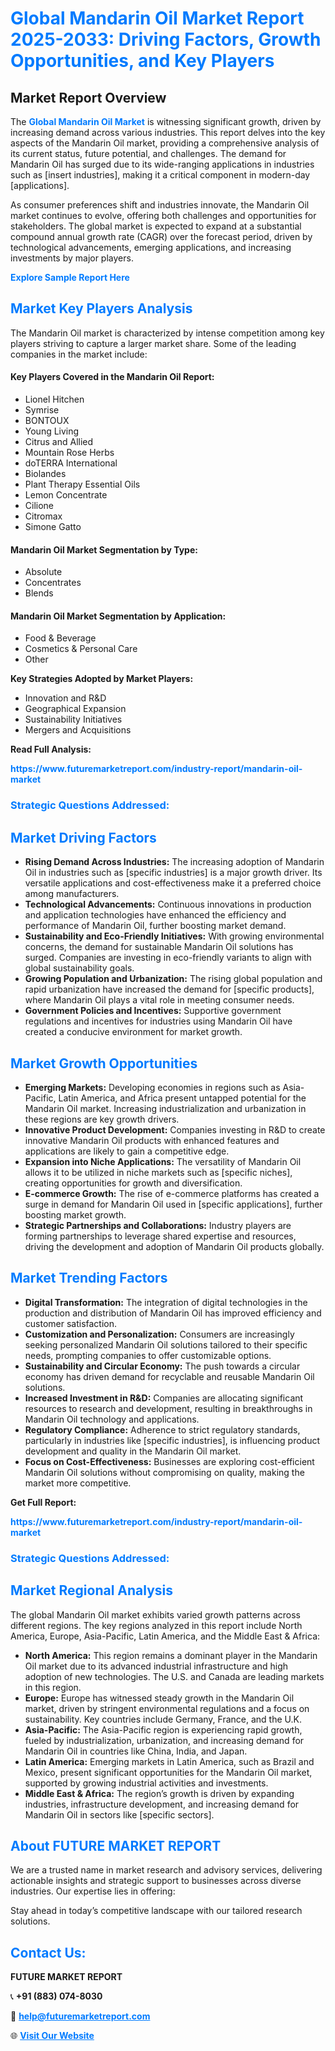 <h1 style="color: #007BFF;">Global Mandarin Oil Market Report 2025-2033: Driving Factors, Growth Opportunities, and Key Players</h1>

<section id="overview">
<h2>Market Report Overview</h2>
<p>The <a href="https://www.futuremarketreport.com/industry-report/mandarin-oil-market" style="color: #007BFF; text-decoration: none;"><strong>Global Mandarin Oil Market</strong></a> is witnessing significant growth, driven by increasing demand across various industries. This report delves into the key aspects of the Mandarin Oil market, providing a comprehensive analysis of its current status, future potential, and challenges. The demand for Mandarin Oil has surged due to its wide-ranging applications in industries such as [insert industries], making it a critical component in modern-day [applications].</p>
<p>As consumer preferences shift and industries innovate, the Mandarin Oil market continues to evolve, offering both challenges and opportunities for stakeholders. The global market is expected to expand at a substantial compound annual growth rate (CAGR) over the forecast period, driven by technological advancements, emerging applications, and increasing investments by major players.</p>
</section>

<section id="overview">
<p><a href="https://www.futuremarketreport.com/request-sample/reportId=61849" style="color: #007BFF; text-decoration: none;"><strong>Explore Sample Report Here</strong></a></p>
</section>

<section id="key-players">
<h2 style="color: #007BFF;">Market Key Players Analysis</h2>
<p>The Mandarin Oil market is characterized by intense competition among key players striving to capture a larger market share. Some of the leading companies in the market include:</p>
<h4>Key Players Covered in the Mandarin Oil Report:</h4>
<ul><li>Lionel Hitchen</li><li>Symrise</li><li>BONTOUX</li><li>Young Living</li><li>Citrus and Allied</li><li>Mountain Rose Herbs</li><li>doTERRA International</li><li>Biolandes</li><li>Plant Therapy Essential Oils</li><li>Lemon Concentrate</li><li>Cilione</li><li>Citromax</li><li>Simone Gatto</li></ul>
<h4>Mandarin Oil Market Segmentation by Type:</h4>
<ul><li>Absolute</li><li>Concentrates</li><li>Blends</li></ul>

<h4>Mandarin Oil Market Segmentation by Application:</h4>
<ul><li>Food &amp; Beverage</li><li>Cosmetics &amp; Personal Care</li><li>Other</li></ul>
<p><strong>Key Strategies Adopted by Market Players:</strong></p>
<ul>
<li>Innovation and R&D</li>
<li>Geographical Expansion</li>
<li>Sustainability Initiatives</li>
<li>Mergers and Acquisitions</li>
</ul>
</section>

<section>
<p><strong>Read Full Analysis: </strong></p><a href="https://www.futuremarketreport.com/industry-report/mandarin-oil-market" style="color: #007BFF; text-decoration: none;"><strong>https://www.futuremarketreport.com/industry-report/mandarin-oil-market</strong></a>
<h3 style="color: #007BFF;">Strategic Questions Addressed:</h3>
</section>

<section id="driving-factors">
<h2 style="color: #007BFF;">Market Driving Factors</h2>
<ul>
<li><strong>Rising Demand Across Industries:</strong> The increasing adoption of Mandarin Oil in industries such as [specific industries] is a major growth driver. Its versatile applications and cost-effectiveness make it a preferred choice among manufacturers.</li>
<li><strong>Technological Advancements:</strong> Continuous innovations in production and application technologies have enhanced the efficiency and performance of Mandarin Oil, further boosting market demand.</li>
<li><strong>Sustainability and Eco-Friendly Initiatives:</strong> With growing environmental concerns, the demand for sustainable Mandarin Oil solutions has surged. Companies are investing in eco-friendly variants to align with global sustainability goals.</li>
<li><strong>Growing Population and Urbanization:</strong> The rising global population and rapid urbanization have increased the demand for [specific products], where Mandarin Oil plays a vital role in meeting consumer needs.</li>
<li><strong>Government Policies and Incentives:</strong> Supportive government regulations and incentives for industries using Mandarin Oil have created a conducive environment for market growth.</li>
</ul>
</section>

<section id="growth-opportunities">
<h2 style="color: #007BFF;">Market Growth Opportunities</h2>
<ul>
<li><strong>Emerging Markets:</strong> Developing economies in regions such as Asia-Pacific, Latin America, and Africa present untapped potential for the Mandarin Oil market. Increasing industrialization and urbanization in these regions are key growth drivers.</li>
<li><strong>Innovative Product Development:</strong> Companies investing in R&D to create innovative Mandarin Oil products with enhanced features and applications are likely to gain a competitive edge.</li>
<li><strong>Expansion into Niche Applications:</strong> The versatility of Mandarin Oil allows it to be utilized in niche markets such as [specific niches], creating opportunities for growth and diversification.</li>
<li><strong>E-commerce Growth:</strong> The rise of e-commerce platforms has created a surge in demand for Mandarin Oil used in [specific applications], further boosting market growth.</li>
<li><strong>Strategic Partnerships and Collaborations:</strong> Industry players are forming partnerships to leverage shared expertise and resources, driving the development and adoption of Mandarin Oil products globally.</li>
</ul>
</section>

<section id="trending-factors">
<h2 style="color: #007BFF;">Market Trending Factors</h2>
<ul>
<li><strong>Digital Transformation:</strong> The integration of digital technologies in the production and distribution of Mandarin Oil has improved efficiency and customer satisfaction.</li>
<li><strong>Customization and Personalization:</strong> Consumers are increasingly seeking personalized Mandarin Oil solutions tailored to their specific needs, prompting companies to offer customizable options.</li>
<li><strong>Sustainability and Circular Economy:</strong> The push towards a circular economy has driven demand for recyclable and reusable Mandarin Oil solutions.</li>
<li><strong>Increased Investment in R&D:</strong> Companies are allocating significant resources to research and development, resulting in breakthroughs in Mandarin Oil technology and applications.</li>
<li><strong>Regulatory Compliance:</strong> Adherence to strict regulatory standards, particularly in industries like [specific industries], is influencing product development and quality in the Mandarin Oil market.</li>
<li><strong>Focus on Cost-Effectiveness:</strong> Businesses are exploring cost-efficient Mandarin Oil solutions without compromising on quality, making the market more competitive.</li>
</ul>
</section>

<section>
<p><strong>Get Full Report: </strong></p><a href="https://www.futuremarketreport.com/industry-report/mandarin-oil-market" style="color: #007BFF; text-decoration: none;"><strong>https://www.futuremarketreport.com/industry-report/mandarin-oil-market</strong></a>
<h3 style="color: #007BFF;">Strategic Questions Addressed:</h3>
</section>


<section id="regional-analysis">
<h2 style="color: #007BFF;">Market Regional Analysis</h2>
<p>The global Mandarin Oil market exhibits varied growth patterns across different regions. The key regions analyzed in this report include North America, Europe, Asia-Pacific, Latin America, and the Middle East & Africa:</p>
<ul>
<li><strong>North America:</strong> This region remains a dominant player in the Mandarin Oil market due to its advanced industrial infrastructure and high adoption of new technologies. The U.S. and Canada are leading markets in this region.</li>
<li><strong>Europe:</strong> Europe has witnessed steady growth in the Mandarin Oil market, driven by stringent environmental regulations and a focus on sustainability. Key countries include Germany, France, and the U.K.</li>
<li><strong>Asia-Pacific:</strong> The Asia-Pacific region is experiencing rapid growth, fueled by industrialization, urbanization, and increasing demand for Mandarin Oil in countries like China, India, and Japan.</li>
<li><strong>Latin America:</strong> Emerging markets in Latin America, such as Brazil and Mexico, present significant opportunities for the Mandarin Oil market, supported by growing industrial activities and investments.</li>
<li><strong>Middle East & Africa:</strong> The region’s growth is driven by expanding industries, infrastructure development, and increasing demand for Mandarin Oil in sectors like [specific sectors].</li>
</ul>
</section>

<footer>
<h2 style="color: #007BFF;">About FUTURE MARKET REPORT</h2>
<p>We are a trusted name in market research and advisory services, delivering actionable insights and strategic support to businesses across diverse industries. Our expertise lies in offering:</p>

<p>Stay ahead in today’s competitive landscape with our tailored research solutions.</p>

<h2 style="color: #007BFF;">Contact Us:</h2>
<p><strong>FUTURE MARKET REPORT</strong></p>
<p>📞 <strong>+91 (883) 074-8030</strong></p>
<p>📧 <strong><a href="mailto:help@futuremarketreport.com" style="color: #007BFF;">help@futuremarketreport.com</a></strong></p>
<p>🌐 <strong><a href="https://www.futuremarketreport.com/" style="color: #007BFF;">Visit Our Website</a></strong></p>
</footer>